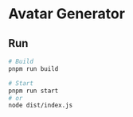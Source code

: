 # Avatar Generator

## Run

```bash
# Build
pnpm run build

# Start
pnpm run start
# or
node dist/index.js
```
